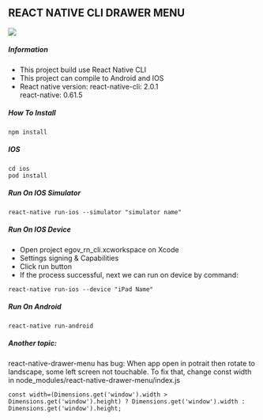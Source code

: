 ## REACT NATIVE CLI DRAWER MENU

![]('https://github.com/programmer-indonesia/RN_CLI_drawer_menu/blob/master/screenshoot.png')


##### Information
- This project build use React Native CLI 
- This project can compile to Android and IOS
- React native version: 
react-native-cli: 2.0.1  
react-native: 0.61.5  

##### How To Install
```
npm install
```

##### IOS 
```
cd ios
pod install
```

##### Run On IOS Simulator
```
react-native run-ios --simulator "simulator name"
```


##### Run On IOS Device
- Open project egov_rn_cli.xcworkspace on Xcode
- Settings signing & Capabilities 
- Click run button
- If the process successful,  next we can run  on device by command:
```
react-native run-ios --device "iPad Name"
```

##### Run On Android
```
react-native run-android
```

##### Another topic:
react-native-drawer-menu has bug:
When app open in potrait then rotate to landscape, some left screen not touchable.
To fix that, change const width in node_modules/react-native-drawer-menu/index.js

```
const width=(Dimensions.get('window').width > Dimensions.get('window').height) ? Dimensions.get('window').width : Dimensions.get('window').height;
```

